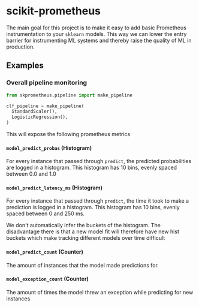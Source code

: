 # scikit-prometheus

The main goal for this project is to make it easy to add basic Prometheus instrumentation to your `sklearn` models. This way we can lower the entry barrier for instrumenting ML systems and thereby raise the quality of ML in production.



## Examples


### Overall pipeline monitoring
```python
from skprometheus.pipeline import make_pipeline

clf_pipeline = make_pipeline(
  StandardScaler(),
  LogisticRegression(),
)
```

This will expose the following prometheus metrics

#### `model_predict_probas` (Histogram) 
For every instance that passed through `predict`, the predicted probabilities are logged in a histogram. This histogram has 10 bins, evenly spaced between 0.0 and 1.0 

#### `model_predict_latency_ms` (Histogram)
For every instance that passed through `predict`, the time it took to make a prediction is logged in a histogram. This histogram has 10 bins, evenly spaced between 0 and 250 ms. 

We don't automatically infer the buckets of the histogram. The disadvantage there is that a new model fit will therefore have new hist buckets which make tracking different models over time difficult

#### `model_predict_count` (Counter)
The amount of instances that the model made predictions for.

#### `model_exception_count` (Counter)
The amount of times the model threw an exception while predicting for new instances


